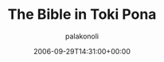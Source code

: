 ---
title: 'The Bible in Toki Pona'
posts: 29
hash: 't546'
author: 'palakonoli'
date: 2006-09-29T14:31:00+00:00
sources:
  - http://forums.tokipona.org/viewtopic.php%3Ft=546.html
---